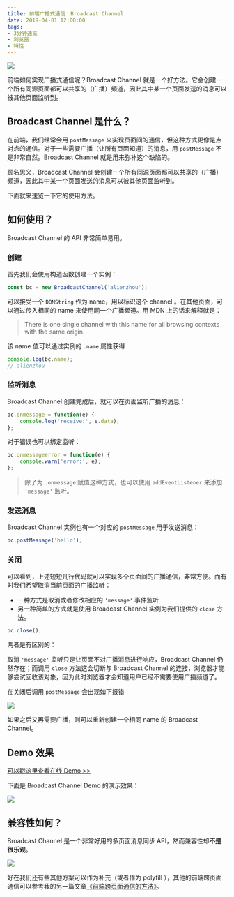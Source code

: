 ```yaml
---
title: 前端广播式通信：Broadcast Channel
date: 2019-04-01 12:00:00
tags:
- 3分钟速览
- 浏览器
- 特性
---
```


![](/img/broadcast.jpg)

前端如何实现广播式通信呢？Broadcast Channel 就是一个好方法。它会创建一个所有同源页面都可以共享的（广播）频道，因此其中某一个页面发送的消息可以被其他页面监听到。

<!-- more -->

## Broadcast Channel 是什么？

在前端，我们经常会用 `postMessage` 来实现页面间的通信，但这种方式更像是点对点的通信。对于一些需要广播（让所有页面知道）的消息，用 `postMessage` 不是非常自然。Broadcast Channel 就是用来弥补这个缺陷的。

顾名思义，Broadcast Channel 会创建一个所有同源页面都可以共享的（广播）频道，因此其中某一个页面发送的消息可以被其他页面监听到。

下面就来速览一下它的使用方法。

## 如何使用？

Broadcast Channel 的 API 非常简单易用。

### 创建

首先我们会使用构造函数创建一个实例：

```JavaScript
const bc = new BroadcastChannel('alienzhou');
```

可以接受一个 `DOMString` 作为 name，用以标识这个 channel 。在其他页面，可以通过传入相同的 name 来使用同一个广播频道。用 MDN 上的话来解释就是：

> There is one single channel with this name for all browsing contexts with the same origin.

该 name 值可以通过实例的 `.name` 属性获得

```JavaScript
console.log(bc.name);
// alienzhou
```

### 监听消息

Broadcast Channel 创建完成后，就可以在页面监听广播的消息：

```JavaScript
bc.onmessage = function(e) {
    console.log('receive:', e.data);
};
```

对于错误也可以绑定监听：

```JavaScript
bc.onmessageerror = function(e) {
    console.warn('error:', e);
};
```

> 除了为 `.onmessage` 赋值这种方式，也可以使用 `addEventListener` 来添加 `'message'` 监听。

### 发送消息

Broadcast Channel 实例也有一个对应的 `postMessage` 用于发送消息：

```JavaScript
bc.postMessage('hello');
```

### 关闭

可以看到，上述短短几行代码就可以实现多个页面间的广播通信，非常方便。而有时我们希望取消当前页面的广播监听：

- 一种方式是取消或者修改相应的 `'message'` 事件监听
- 另一种简单的方式就是使用 Broadcast Channel 实例为我们提供的 `close` 方法。

```JavaScript
bc.close();
```

两者是有区别的：

取消 `'message'` 监听只是让页面不对广播消息进行响应，Broadcast Channel 仍然存在；而调用 `close` 方法这会切断与 Broadcast Channel 的连接，浏览器才能够尝试回收该对象，因为此时浏览器才会知道用户已经不需要使用广播频道了。

在关闭后调用 `postMessage` 会出现如下报错

![](/img/169d80b1620cdac9.png)

如果之后又再需要广播，则可以重新创建一个相同 name 的 Broadcast Channel。

## Demo 效果

[可以戳这里查看在线 Demo >>](/projects/broadcast-channel)

下面是 Broadcast Channel Demo 的演示效果：

![](/img/169d8452cef80241.gif)

## 兼容性如何？

Broadcast Channel 是一个非常好用的多页面消息同步 API，然而兼容性却**不是很乐观**。

![](/img/169d80efd65b5401.png)

好在我们还有些其他方案可以作为补充（或者作为 polyfill ），其他的前端跨页面通信可以参考我的另一篇文章[《前端跨页面通信的方法》](/2019/04/01/cross-tab-communication-in-frontend/)。
